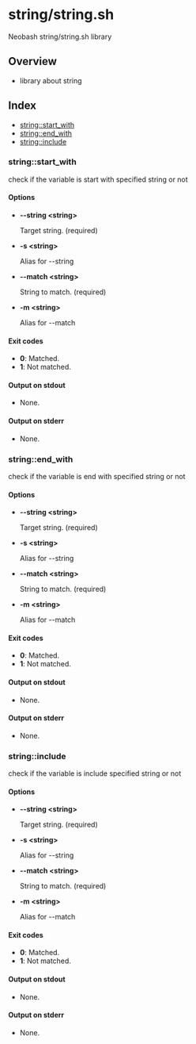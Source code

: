 # string/string.sh

Neobash string/string.sh library

## Overview

* library about string

## Index

* [string::start_with](#stringstartwith)
* [string::end_with](#stringendwith)
* [string::include](#stringinclude)

### string::start_with

check if the variable is start with specified string or not

#### Options

* **--string \<string\>**

  Target string. (required)

* **-s \<string\>**

  Alias for --string

* **--match \<string\>**

  String to match. (required)

* **-m \<string\>**

  Alias for --match

#### Exit codes

* **0**: Matched.
* **1**: Not matched.

#### Output on stdout

* None.

#### Output on stderr

* None.

### string::end_with

check if the variable is end with specified string or not

#### Options

* **--string \<string\>**

  Target string. (required)

* **-s \<string\>**

  Alias for --string

* **--match \<string\>**

  String to match. (required)

* **-m \<string\>**

  Alias for --match

#### Exit codes

* **0**: Matched.
* **1**: Not matched.

#### Output on stdout

* None.

#### Output on stderr

* None.

### string::include

check if the variable is include specified string or not

#### Options

* **--string \<string\>**

  Target string. (required)

* **-s \<string\>**

  Alias for --string

* **--match \<string\>**

  String to match. (required)

* **-m \<string\>**

  Alias for --match

#### Exit codes

* **0**: Matched.
* **1**: Not matched.

#### Output on stdout

* None.

#### Output on stderr

* None.

